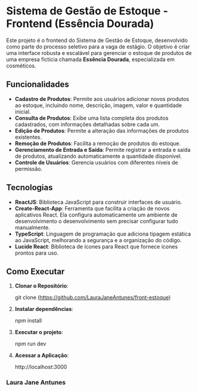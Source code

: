 # Sistema de Gestão de Estoque - Frontend (Essência Dourada)

Este projeto é o frontend do Sistema de Gestão de Estoque, desenvolvido como parte do processo seletivo para a vaga de estágio. 
O objetivo é criar uma interface robusta e escalável para gerenciar o estoque de produtos de uma empresa fictícia chamada **Essência Dourada**, especializada em cosméticos.

## Funcionalidades

- **Cadastro de Produtos**: Permite aos usuários adicionar novos produtos ao estoque, incluindo nome, descrição, imagem, valor e quantidade inicial.
- **Consulta de Produtos**: Exibe uma lista completa dos produtos cadastrados, com informações detalhadas sobre cada um.
- **Edição de Produtos**: Permite a alteração das informações de produtos existentes.
- **Remoção de Produtos**: Facilita a remoção de produtos do estoque.
- **Gerenciamento de Entrada e Saída**: Permite registrar a entrada e saída de produtos, atualizando automaticamente a quantidade disponível.
- **Controle de Usuários**: Gerencia usuários com diferentes níveis de permissão.

## Tecnologias

- **ReactJS**: Biblioteca JavaScript para construir interfaces de usuário.
- **Create-React-App**: Ferramenta que facilita a criação de novos aplicativos React. Ela configura automaticamente um ambiente de desenvolvimento o desenvolvimento sem precisar configurar tudo manualmente.
- **TypeScript**: Linguagem de programação que adiciona tipagem estática ao JavaScript, melhorando a segurança e a organização do código.
- **Lucide React**: Biblioteca de ícones para React que fornece ícones prontos para uso.

## Como Executar

1. **Clonar o Repositório**:

   git clone (https://github.com/LauraJaneAntunes/front-estoque)

2. **Instalar dependências**:

   npm install

3. **Executar o projeto**:

   npm run dev

4. **Acessar a Aplicação**:

   http://localhost:3000


### Laura Jane Antunes ###

